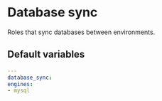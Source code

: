 # Database sync
Roles that sync databases between environments.
<!--ROLEVARS-->
## Default variables
```yaml
---
database_sync:
engines:
- mysql
```

<!--ENDROLEVARS-->

<!--TOC-->
<!--ENDTOC-->

